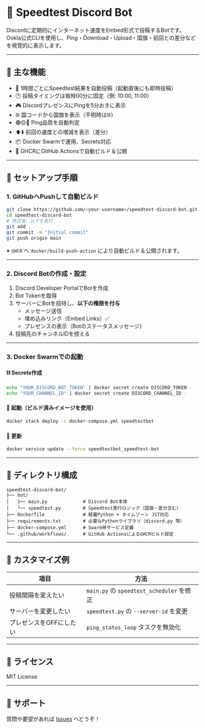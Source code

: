 # 📡 Speedtest Discord Bot

Discordに定期的にインターネット速度をEmbed形式で投稿するBotです。Ookla公式CLIを使用し、Ping・Download・Upload・国旗・前回との差分などを視覚的に表示します。

---

## 🧩 主な機能

- 📶 1時間ごとにSpeedtest結果を自動投稿（起動直後にも即時投稿）
- 🕐 投稿タイミングは毎時00分に固定（例: 10:00, 11:00）
- 🎮 DiscordプレゼンスにPingを5分おきに表示
- 🌐 国コードから国旗を表示（不明時は🌐）
- 🟢🟡🔴 Ping品質を自動判定
- ⬆️⬇️ 前回の速度との増減を表示（差分）
- 📦 Docker Swarmで運用、Secrets対応
- 🔁 GHCRにGitHub Actionsで自動ビルド＆公開

---

## 🚀 セットアップ手順

### 1. GitHubへPushして自動ビルド

```bash
git clone https://github.com/<your-username>/speedtest-discord-bot.git
cd speedtest-discord-bot
# 修正後、以下を実行
git add .
git commit -m "Initial commit"
git push origin main
```

※ `GHCR` へ `docker/build-push-action` により自動ビルド＆公開されます。

---

### 2. Discord Botの作成・設定

1. Discord Developer PortalでBotを作成
2. Bot Tokenを取得
3. サーバーにBotを招待し、**以下の権限を付与**
   - メッセージ送信
   - 埋め込みリンク（Embed Links）✅
   - プレゼンスの表示（Botのステータスメッセージ）
4. 投稿先のチャンネルIDを控える

---

### 3. Docker Swarmでの起動

#### ⛓️ Secrets作成

```bash
echo "YOUR_DISCORD_BOT_TOKEN" | docker secret create DISCORD_TOKEN -
echo "YOUR_CHANNEL_ID" | docker secret create DISCORD_CHANNEL_ID -
```

#### 🧱 起動（ビルド済みイメージを使用）

```bash
docker stack deploy -c docker-compose.yml speedtestbot
```

#### 🔁 更新

```bash
docker service update --force speedtestbot_speedtest-bot
```

---

## 📁 ディレクトリ構成

```
speedtest-discord-bot/
├── bot/
│   ├── main.py             # Discord Bot本体
│   └── speedtest.py        # Speedtest実行ロジック（国旗・差分含む）
├── Dockerfile              # 軽量Python + タイムゾーン JST対応
├── requirements.txt        # 必要なPythonライブラリ（discord.py 等）
├── docker-compose.yml      # Swarm用サービス定義
└── .github/workflows/      # GitHub ActionsによるGHCRビルド設定
```

---

## 🔧 カスタマイズ例

| 項目 | 方法 |
|------|------|
| 投稿間隔を変えたい | `main.py` の `speedtest_scheduler` を修正 |
| サーバーを変更したい | `speedtest.py` の `--server-id` を変更 |
| プレゼンスをOFFにしたい | `ping_status_loop` タスクを無効化 |

---

## 📜 ライセンス

MIT License

---

## 💬 サポート

質問や要望があれば [Issues](https://github.com/<your-repo>/issues) へどうぞ！
